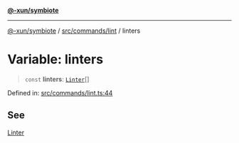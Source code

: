 [**@-xun/symbiote**](../../../../README.md)

***

[@-xun/symbiote](../../../../README.md) / [src/commands/lint](../README.md) / linters

# Variable: linters

> `const` **linters**: [`Linter`](../enumerations/Linter.md)[]

Defined in: [src/commands/lint.ts:44](https://github.com/Xunnamius/symbiote/blob/7fbd108cee2f783e7fe92308d969f39ae3bc1d0c/src/commands/lint.ts#L44)

## See

[Linter](../enumerations/Linter.md)
